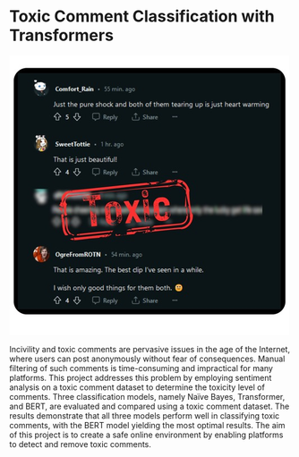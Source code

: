 # Toxic Comment Classification with Transformers
<img src="toxic.jpg" width="500" height="500">

Incivility and toxic comments are pervasive issues in the age of the Internet, where users can post anonymously without fear of consequences. Manual filtering of such comments is time-consuming and impractical for many platforms. This project addresses this problem by employing sentiment analysis on a toxic comment dataset to determine the toxicity level of comments. Three classification models, namely Naïve Bayes, Transformer, and BERT, are evaluated and compared using a toxic comment dataset. The results demonstrate that all three models perform well in classifying toxic comments, with the BERT model yielding the most optimal results. The aim of this project is to create a safe online environment by enabling platforms to detect and remove toxic comments.

